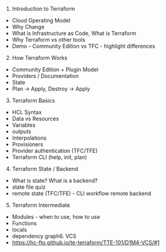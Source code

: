 1. Introduction to Terraform
- Cloud Operating Model
- Why Change
- What is Infrastructure as Code, What is Terraform
- Why Terraform vs other tools
- Demo - Community Edition vs TFC - highlight differences
2. How Terraform Works
- Community Edition + Plugin Model
- Providers / Documentation
- State
- Plan -> Apply, Destroy -> Apply
3. Terraform Basics
- HCL Syntax
- Data vs Resources
- Variables
- outputs
- Interpolations
- Provisioners
- Provider authentication (TFC/TFE)
- Terraform CLI (help, init, plan)
4. Terraform State / Backend
- What is state? What is a backend?
- state file quiz
- remote state (TFC/TFE) - CLI workflow remote backend
5. Terraform Intermediate
- Modules - when to use, how to use
- Functions
- locals
- dependency graph6. VCS
- https://hc-fto.github.io/te-terraform/TTE-101/D1M4-VCS/#1

